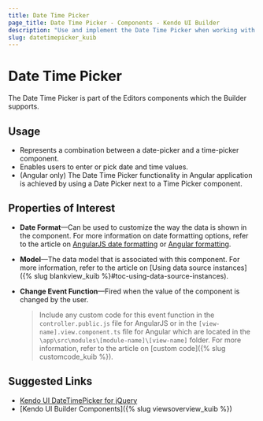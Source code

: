```yaml
---
title: Date Time Picker
page_title: Date Time Picker - Components - Kendo UI Builder
description: "Use and implement the Date Time Picker when working with the Kendo UI Builder tool for creating and managing Angular and AngularJS-based web applications."
slug: datetimepicker_kuib
---
```


# Date Time Picker

The Date Time Picker is part of the Editors components which the Builder supports.

## Usage

* Represents a combination between a date-picker and a time-picker component.
* Enables users to enter or pick date and time values.
* (Angular only) The Date Time Picker functionality in Angular application is achieved by using a Date Picker next to a Time Picker component.

## Properties of Interest

* **Date Format**&mdash;Can be used to customize the way the data is shown in the component. For more information on date formatting options, refer to the article on [AngularJS date formatting]( http://docs.telerik.com/kendo-ui/framework/globalization/dateformatting) or [Angular formatting](https://www.telerik.com/kendo-angular-ui/components/internationalization/parsing-and-formatting/).
* **Model**&mdash;The data model that is associated with this component. For more information, refer to the article on [Using data source instances]({% slug blankview_kuib %}#toc-using-data-source-instances).
* **Change Event Function**&mdash;Fired when the value of the component is changed by the user.

    > Include any custom code for this event function in the `controller.public.js` file for AngularJS or in the `[view-name].view.component.ts` file for Angular which are located in the `\app\src\modules\[module-name]\[view-name]` folder. For more information, refer to the article on [custom code]({% slug customcode_kuib %}).

## Suggested Links

* [Kendo UI DateTimePicker for jQuery](https://demos.telerik.com/kendo-ui/datetimepicker/index)
* [Kendo UI Builder Components]({% slug viewsoverview_kuib %})
